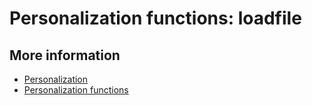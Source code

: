 # Personalization functions: loadfile

## More information

* [Personalization](./personalization)
* [Personalization functions](./personalization-functions)
